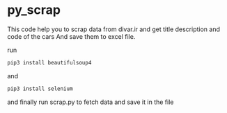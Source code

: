 # py_scrap

This code help you to scrap data from divar.ir and get title description and code of the cars And save them to excel file.

run
```python
pip3 install beautifulsoup4
```
and 

```python
pip3 install selenium
```
and finally run scrap.py to fetch data and save it in the file
